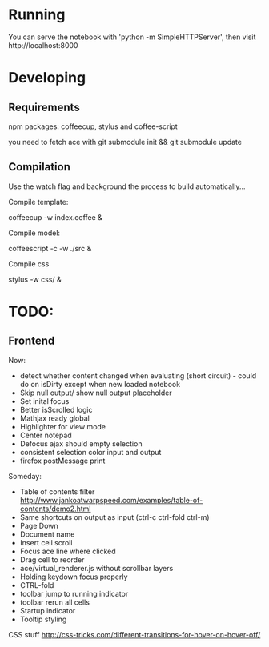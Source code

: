 Running
=======

You can serve the notebook with 'python -m SimpleHTTPServer', then visit http://localhost:8000


Developing
==========

Requirements
------------

npm packages: coffeecup, stylus and coffee-script

you need to fetch ace with git submodule init && git submodule update

Compilation
-----------

Use the watch flag and background the process to build automatically...

Compile template: 
  
  coffeecup -w index.coffee &

Compile model: 

  coffeescript -c -w ./src &

Compile css
  
  stylus -w css/ &
  

TODO: 
=====

Frontend
--------

Now:

* detect whether content changed when evaluating (short circuit) - could do on isDirty except when
new loaded notebook 
* Skip null output/ show null output placeholder
* Set inital focus
* Better isScrolled logic
* Mathjax ready global 
* Highlighter for view mode
* Center notepad
* Defocus ajax should empty selection
* consistent selection color input and output
* firefox postMessage print


Someday: 
* Table of contents filter  http://www.jankoatwarpspeed.com/examples/table-of-contents/demo2.html
* Same shortcuts on output as input (ctrl-c ctrl-fold ctrl-m)
* Page Down
* Document name
* Insert cell scroll
* Focus ace line where clicked
* Drag cell to reorder
* ace/virtual_renderer.js without scrollbar layers
* Holding keydown focus properly 
* CTRL-fold
* toolbar jump to running indicator
* toolbar rerun all cells
* Startup indicator
* Tooltip styling


CSS stuff http://css-tricks.com/different-transitions-for-hover-on-hover-off/

